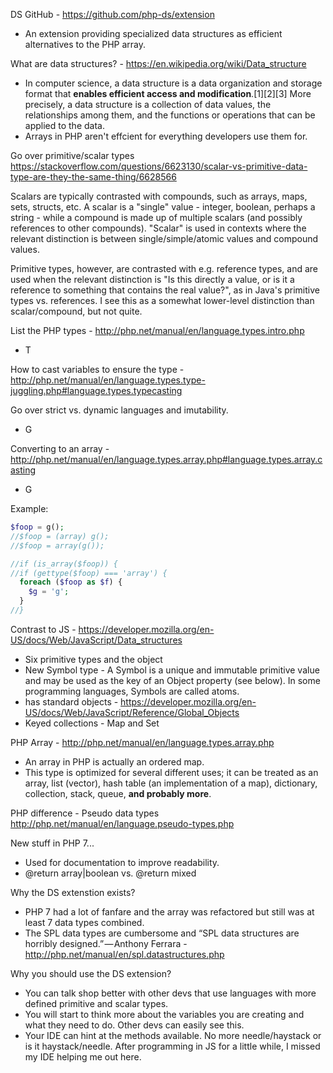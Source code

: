 DS GitHub - https://github.com/php-ds/extension 
- An extension providing specialized data structures as efficient alternatives to the PHP array.

What are data structures? - https://en.wikipedia.org/wiki/Data_structure
- In computer science, a data structure is a data organization and storage format that **enables efficient access and modification**.[1][2][3] More precisely, a data structure is a collection of data values, the relationships among them, and the functions or operations that can be applied to the data.
- Arrays in PHP aren't effcient for everything developers use them for.

Go over primitive/scalar types
https://stackoverflow.com/questions/6623130/scalar-vs-primitive-data-type-are-they-the-same-thing/6628566

Scalars are typically contrasted with compounds, such as arrays, maps, sets, structs, etc. A scalar is a "single" value - integer, boolean, perhaps a string - while a compound is made up of multiple scalars (and possibly references to other compounds). "Scalar" is used in contexts where the relevant distinction is between single/simple/atomic values and compound values.

Primitive types, however, are contrasted with e.g. reference types, and are used when the relevant distinction is "Is this directly a value, or is it a reference to something that contains the real value?", as in Java's primitive types vs. references. I see this as a somewhat lower-level distinction than scalar/compound, but not quite.

List the PHP types - http://php.net/manual/en/language.types.intro.php
- T

How to cast variables to ensure the type - http://php.net/manual/en/language.types.type-juggling.php#language.types.typecasting

Go over strict vs. dynamic languages and imutability.
- G

Converting to an array - http://php.net/manual/en/language.types.array.php#language.types.array.casting
- G

Example:
```php
$foop = g();
//$foop = (array) g();
//$foop = array(g());

//if (is_array($foop)) {
//if (gettype($foop) === 'array') {
  foreach ($foop as $f) {
    $g = 'g';
  }
//}
```

Contrast to JS - https://developer.mozilla.org/en-US/docs/Web/JavaScript/Data_structures
- Six primitive types and the object
- New Symbol type - A Symbol is a unique and immutable primitive value and may be used as the key of an Object property (see below). In some programming languages, Symbols are called atoms.
- has standard objects - https://developer.mozilla.org/en-US/docs/Web/JavaScript/Reference/Global_Objects
- Keyed collections - Map and Set

PHP Array - http://php.net/manual/en/language.types.array.php 
- An array in PHP is actually an ordered map.
- This type is optimized for several different uses; it can be treated as an array, list (vector), hash table (an implementation of a map), dictionary, collection, stack, queue, **and probably more**.

PHP difference - Pseudo data types http://php.net/manual/en/language.pseudo-types.php

New stuff in PHP 7...
- Used for documentation to improve readability.
- @return array|boolean vs. @return mixed

Why the DS extenstion exists?
- PHP 7 had a lot of fanfare and the array was refactored but still was at least 7 data types combined.
- The SPL data types are cumbersome and “SPL data structures are horribly designed.” — Anthony Ferrara - http://php.net/manual/en/spl.datastructures.php

Why you should use the DS extension?
- You can talk shop better with other devs that use languages with more defined primitive and scalar types.
- You will start to think more about the variables you are creating and what they need to do. Other devs can easily see this.
- Your IDE can hint at the methods available. No more needle/haystack or is it haystack/needle. After programming in JS for a little while, I missed my IDE helping me out here.

